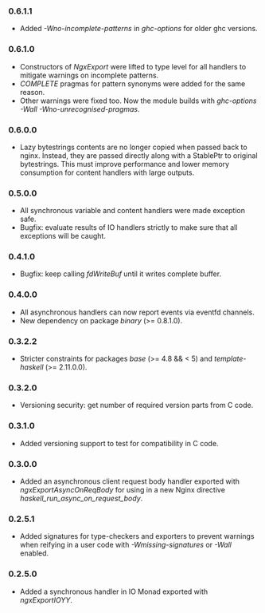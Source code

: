 ### 0.6.1.1

- Added *-Wno-incomplete-patterns* in *ghc-options* for older ghc versions.

### 0.6.1.0

- Constructors of *NgxExport* were lifted to type level for all handlers to
  mitigate warnings on incomplete patterns.
- *COMPLETE* pragmas for pattern synonyms were added for the same reason.
- Other warnings were fixed too. Now the module builds with *ghc-options*
  *-Wall -Wno-unrecognised-pragmas*.

### 0.6.0.0

- Lazy bytestrings contents are no longer copied when passed back to nginx.
  Instead, they are passed directly along with a StablePtr to original
  bytestrings. This must improve performance and lower memory consumption for
  content handlers with large outputs.

### 0.5.0.0

- All synchronous variable and content handlers were made exception safe.
- Bugfix: evaluate results of IO handlers strictly to make sure that all
  exceptions will be caught.

### 0.4.1.0

- Bugfix: keep calling *fdWriteBuf* until it writes complete buffer.

### 0.4.0.0

- All asynchronous handlers can now report events via eventfd channels.
- New dependency on package *binary* (>= 0.8.1.0).

### 0.3.2.2

- Stricter constraints for packages *base* (>= 4.8 && < 5) and
  *template-haskell* (>= 2.11.0.0).

### 0.3.2.0

- Versioning security: get number of required version parts from C code.

### 0.3.1.0

- Added versioning support to test for compatibility in C code.

### 0.3.0.0

- Added an asynchronous client request body handler exported with
  *ngxExportAsyncOnReqBody* for using in a new Nginx directive
  *haskell_run_async_on_request_body*.

### 0.2.5.1

- Added signatures for type-checkers and exporters to prevent warnings when
  reifying in a user code with *-Wmissing-signatures* or *-Wall* enabled.

### 0.2.5.0

- Added a synchronous handler in IO Monad exported with *ngxExportIOYY*.

